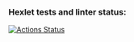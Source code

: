 ### Hexlet tests and linter status:
[![Actions Status](https://github.com/guserIln/php-project-lvl1/workflows/hexlet-check/badge.svg)](https://github.com/guserIln/php-project-lvl1/actions)